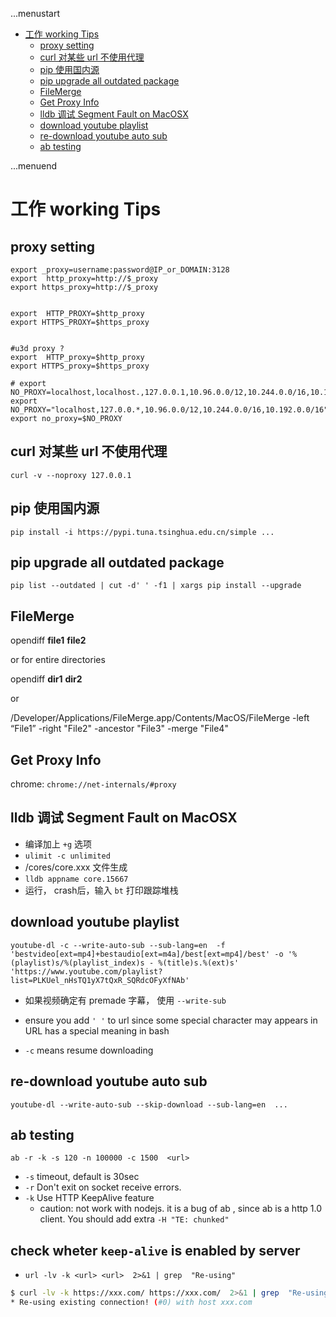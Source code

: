 ...menustart

 - [工作 working Tips](#5e36152a2ca8486c6434db9265f0a638)
     - [proxy setting](#264bb46a005f7dc5d0e7195296f1d501)
     - [curl 对某些 url 不使用代理](#b679a9a1692cc49ba9e914809bbe4f66)
     - [pip 使用国内源](#2dea1f148fc0810bfd87d46579674f7e)
     - [pip upgrade all outdated package](#1bca9692962e3deeda270ab8db1b80f2)
     - [FileMerge](#19a991a87a69e4435918f98d2ffc8421)
     - [Get Proxy Info](#ca07600a3602fddc156831a6716fae12)
     - [lldb 调试 Segment Fault on MacOSX](#93bc8417f2018ae4424cbad9060081fa)
     - [download youtube playlist](#dd3177fffb44df0088f08893f1e8b000)
     - [re-download youtube auto sub](#a86e10fc913cd54076f6a27289d1d713)
     - [ab testing](#ac1edf8d7497b1d5b6039ad9656cdeee)

...menuend


<h2 id="5e36152a2ca8486c6434db9265f0a638"></h2>


# 工作 working Tips

<h2 id="264bb46a005f7dc5d0e7195296f1d501"></h2>


## proxy setting

```
export _proxy=username:password@IP_or_DOMAIN:3128
export  http_proxy=http://$_proxy
export https_proxy=http://$_proxy


export  HTTP_PROXY=$http_proxy
export HTTPS_PROXY=$https_proxy


#u3d proxy ?
export  HTTP_proxy=$http_proxy
export HTTPS_proxy=$https_proxy

# export NO_PROXY=localhost,localhost.,127.0.0.1,10.96.0.0/12,10.244.0.0/16,10.192.0.0/16
export NO_PROXY="localhost,127.0.0.*,10.96.0.0/12,10.244.0.0/16,10.192.0.0/16"
export no_proxy=$NO_PROXY
```

<h2 id="b679a9a1692cc49ba9e914809bbe4f66"></h2>


## curl 对某些 url 不使用代理

```
curl -v --noproxy 127.0.0.1
```

<h2 id="2dea1f148fc0810bfd87d46579674f7e"></h2>


## pip 使用国内源

```
pip install -i https://pypi.tuna.tsinghua.edu.cn/simple ... 
```

<h2 id="1bca9692962e3deeda270ab8db1b80f2"></h2>


## pip upgrade all outdated package

```
pip list --outdated | cut -d' ' -f1 | xargs pip install --upgrade
```

<h2 id="19a991a87a69e4435918f98d2ffc8421"></h2>


## FileMerge

opendiff **file1** **file2**

or for entire directories

opendiff **dir1** **dir2**

or 

/Developer/Applications/FileMerge.app/Contents/MacOS/FileMerge -left “File1” -right "File2" -ancestor "File3" -merge "File4"



<h2 id="ca07600a3602fddc156831a6716fae12"></h2>


## Get Proxy Info

chrome: `chrome://net-internals/#proxy`


<h2 id="93bc8417f2018ae4424cbad9060081fa"></h2>


## lldb 调试 Segment Fault on MacOSX
 
 - 编译加上 `+g` 选项
 - `ulimit -c unlimited`
 - /cores/core.xxx 文件生成
 - `lldb appname core.15667`
 - 运行， crash后，输入 `bt` 打印跟踪堆栈


<h2 id="dd3177fffb44df0088f08893f1e8b000"></h2>


## download youtube playlist


```
youtube-dl -c --write-auto-sub --sub-lang=en  -f 'bestvideo[ext=mp4]+bestaudio[ext=m4a]/best[ext=mp4]/best' -o '%(playlist)s/%(playlist_index)s - %(title)s.%(ext)s' 'https://www.youtube.com/playlist?list=PLKUel_nHsTQ1yX7tQxR_SQRdcOFyXfNAb'
```

 - 如果视频确定有 premade 字幕， 使用  `--write-sub`

 - ensure you add `' '` to url since some special character may appears in URL has a special meaning in bash

 - `-c` means resume downloading 

<h2 id="a86e10fc913cd54076f6a27289d1d713"></h2>


## re-download youtube auto sub

```
youtube-dl --write-auto-sub --skip-download --sub-lang=en  ...
```
 
<h2 id="ac1edf8d7497b1d5b6039ad9656cdeee"></h2>


## ab testing 

```
ab -r -k -s 120 -n 100000 -c 1500  <url>
```

 - `-s`  timeout, default is 30sec
 - `-r`  Don't exit on socket receive errors.
 - `-k`  Use HTTP KeepAlive feature
    - caution: not work with nodejs. it is a bug of ab , since ab is a http 1.0 client. You should add extra `-H "TE: chunked"`

## check wheter `keep-alive` is  enabled by server

- `url -lv -k <url> <url>  2>&1 | grep  "Re-using" `

```bash
$ curl -lv -k https://xxx.com/ https://xxx.com/  2>&1 | grep  "Re-using"
* Re-using existing connection! (#0) with host xxx.com
```
 
